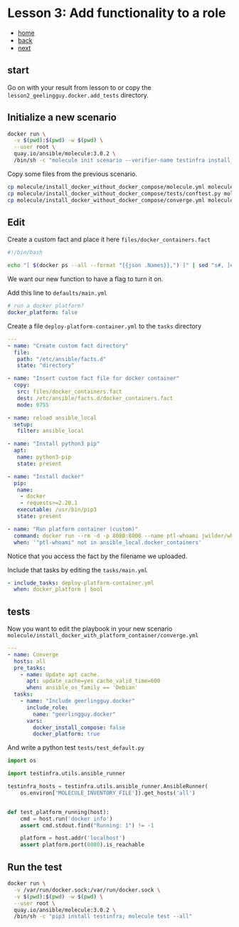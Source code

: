 # Lesson 3: Add functionality to a role

* [home](./README.md)
* [back](./LESSON2.md)
* [next](./LESSON4.md)

## start

Go on with your result from lesson to or copy the `lesson2_geelingguy.docker.add_tests` directory.

## Initialize a new scenario

```bash
docker run \
  -v $(pwd):$(pwd) -w $(pwd) \
  --user root \
  quay.io/ansible/molecule:3.0.2 \
  /bin/sh -c "molecule init scenario --verifier-name testinfra install_docker_with_platform_container"
```

Copy some files from the previous scenario.

```bash
cp molecule/install_docker_without_docker_compose/molecule.yml molecule/install_docker_with_platform_container/molecule.yml
cp molecule/install_docker_without_docker_compose/tests/conftest.py molecule/install_docker_with_platform_container/tests/conftest.py
cp molecule/install_docker_without_docker_compose/converge.yml molecule/install_docker_with_platform_container/converge.yml
```

## Edit

Create a custom fact and place it here `files/docker_containers.fact`

```bash
#!/bin/bash

echo "[ $(docker ps --all --format "{{json .Names}},") ]" | sed "s#, ]# ]#g"
```

We want our new function to have a flag to turn it on.

Add this line to `defaults/main.yml`

```yaml
# run a docker platform?
docker_platform: false
```

Create a file `deploy-platform-container.yml` to the `tasks` directory

```yaml
---
- name: "Create custom fact directory"
  file:
   path: "/etc/ansible/facts.d"
   state: "directory"

- name: "Insert custom fact file for docker container"
  copy:
   src: files/docker_containers.fact
   dest: /etc/ansible/facts.d/docker_containers.fact
   mode: 0755

- name: reload ansible_local
  setup:
   filter: ansible_local

- name: "Install python3 pip"
  apt:
   name: python3-pip
   state: present

- name: "Install docker"
  pip:
   name:
    - docker
    - requests>=2.20.1
   executable: /usr/bin/pip3
   state: present

- name: "Run platform container (custom)"
  command: docker run --rm -d -p 8080:8000 --name ptl-whoami jwilder/whoami:latest
  when: '"ptl-whoami" not in ansible_local.docker_containers'
```

Notice that you access the fact by the filename we uploaded.

Include that tasks by editing the `tasks/main.yml`

```yaml
- include_tasks: deploy-platform-container.yml
  when: docker_platform | bool
```

## tests

Now you want to edit the playbook in your new scenario `molecule/install_docker_with_platform_container/converge.yml`

```yaml
---
- name: Converge
  hosts: all
  pre_tasks:
    - name: Update apt cache.
      apt: update_cache=yes cache_valid_time=600
      when: ansible_os_family == 'Debian'
  tasks:
    - name: "Include geerlingguy.docker"
      include_role:
        name: "geerlingguy.docker"
      vars:
        docker_install_compose: false
        docker_platform: true
```

And write a python test `tests/test_default.py`

```python
import os

import testinfra.utils.ansible_runner

testinfra_hosts = testinfra.utils.ansible_runner.AnsibleRunner(
    os.environ['MOLECULE_INVENTORY_FILE']).get_hosts('all')


def test_platform_running(host):
    cmd = host.run('docker info')
    assert cmd.stdout.find("Running: 1") != -1

    platform = host.addr('localhost')
    assert platform.port(8080).is_reachable
```

## Run the test

```bash
docker run \
  -v /var/run/docker.sock:/var/run/docker.sock \
  -v $(pwd):$(pwd) -w $(pwd) \
  --user root \
  quay.io/ansible/molecule:3.0.2 \
  /bin/sh -c "pip3 install testinfra; molecule test --all"
```
